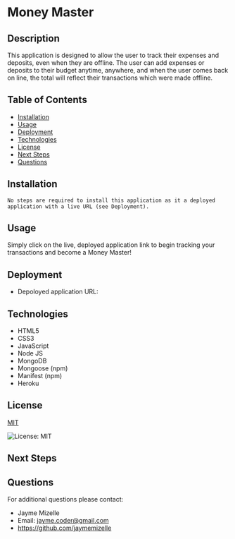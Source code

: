 

# Money Master

## Description
This application is designed to allow the user to track their expenses and deposits, even when they are offline. The user can add expenses or deposits to their budget anytime, anywhere, and when the user comes back on line, the total will reflect their transactions which were made offline.

## Table of Contents
  - [Installation](#installation)
  - [Usage](#usage)
  - [Deployment](#deployment)
  - [Technologies](#technologies)
  - [License](#license)
  - [Next Steps](#next-steps)
  - [Questions](#questions)


## Installation
``` No steps are required to install this application as it a deployed application with a live URL (see Deployment). ```

## Usage
Simply click on the live, deployed application link to begin tracking your transactions and become a Money Master!

## Deployment
* Depoloyed application URL: 

## Technologies
* HTML5
* CSS3
* JavaScript
* Node JS
* MongoDB
* Mongoose (npm)
* Manifest (npm)
* Heroku

## License


  [MIT](https://opensource.org/licenses/MIT)
  

  ![License: MIT](https://img.shields.io/badge/License-MIT-9cf)


## Next Steps


## Questions
For additional questions please contact:
* Jayme Mizelle
* Email: jayme.coder@gmail.com
* https://github.com/jaymemizelle
